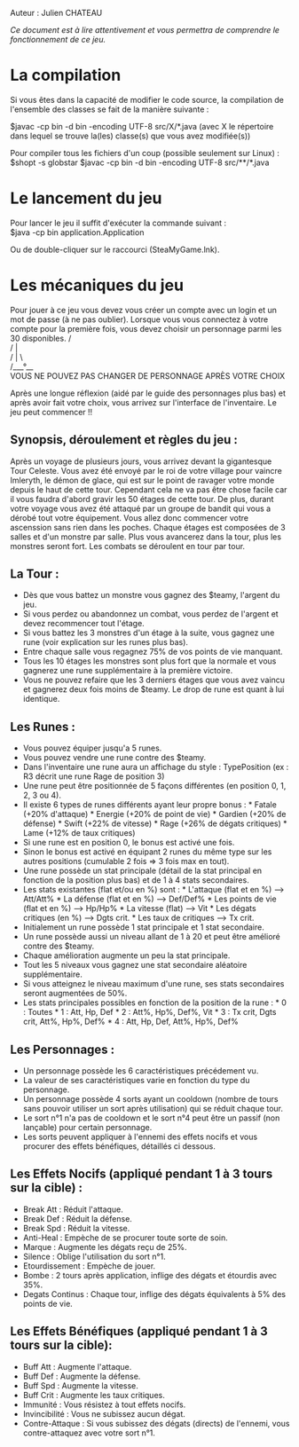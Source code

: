 Auteur : Julien CHATEAU

_Ce document est à lire attentivement et vous permettra de comprendre le fonctionnement de ce jeu._


# La compilation

Si vous êtes dans la capacité de modifier le code source, la compilation de l'ensemble des classes se fait de la manière suivante :

$javac -cp bin -d bin -encoding UTF-8 src/X/\*.java (avec X le répertoire dans lequel se trouve la(les) classe(s) que vous avez modifiée(s))

Pour compiler tous les fichiers d'un coup (possible seulement sur Linux) :  
$shopt -s globstar
$javac -cp bin -d bin -encoding UTF-8 src/\*\*/\*.java




# Le lancement du jeu

Pour lancer le jeu il suffit d'exécuter la commande suivant :  
$java -cp bin application.Application  

Ou de double-cliquer sur le raccourci (SteaMyGame.lnk).


# Les mécaniques du jeu

Pour jouer à ce jeu vous devez vous créer un compte avec un login et un mot de passe (à ne pas oublier).
Lorsque vous vous connectez à votre compte pour la première fois, vous devez choisir un personnage parmi les 30 disponibles.
                           /\
                          / |\
                         /  | \     
                        /\___°\_\_\
VOUS NE POUVEZ PAS CHANGER DE PERSONNAGE APRÈS VOTRE CHOIX

Après une longue réflexion (aidé par le guide des personnages plus bas) et après avoir fait votre choix, vous arrivez sur l'interface de l'inventaire.
Le jeu peut commencer !!


## Synopsis, déroulement et règles du jeu :

  Après un voyage de plusieurs jours, vous arrivez devant la gigantesque Tour Celeste. Vous avez été envoyé par le roi de votre village pour vaincre Imleryth,
le démon de glace, qui est sur le point de ravager votre monde depuis le haut de cette tour. Cependant cela ne va pas être chose facile car il vous
faudra d'abord gravir les 50 étages de cette tour. De plus, durant votre voyage vous avez été attaqué par un groupe de bandit qui vous a dérobé tout votre
équipement. Vous allez donc commencer votre ascenssion sans rien dans les poches. Chaque étages est composées de 3 salles et d'un monstre par salle.
Plus vous avancerez dans la tour, plus les monstres seront fort. Les combats se déroulent en tour par tour.


## La Tour :
* Dès que vous battez un monstre vous gagnez des $teamy, l'argent du jeu.
* Si vous perdez ou abandonnez un combat, vous perdez de l'argent et devez recommencer tout l'étage.
* Si vous battez les 3 monstres d'un étage à la suite, vous gagnez une rune (voir explication sur les runes plus bas).
* Entre chaque salle vous regagnez 75% de vos points de vie manquant.
* Tous les 10 étages les monstres sont plus fort que la normale et vous gagnerez une rune supplémentaire à la première victoire.
* Vous ne pouvez refaire que les 3 derniers étages que vous avez vaincu et gagnerez deux fois moins de $teamy. Le drop de rune est quant à lui identique.


## Les Runes :
* Vous pouvez équiper jusqu'a 5 runes.
* Vous pouvez vendre une rune contre des $teamy.
* Dans l'inventaire une rune aura un affichage du style : TypePosition (ex : R3 décrit une rune Rage de position 3)
* Une rune peut être positionnée de 5 façons différentes (en position 0, 1, 2, 3 ou 4).
* Il existe 6 types de runes différents ayant leur propre bonus :
      * Fatale (+20% d'attaque)
      * Energie (+20% de point de vie)
      * Gardien (+20% de défense)
      * Swift (+22% de vitesse)
      * Rage (+26% de dégats critiques)
      * Lame (+12% de taux critiques)
* Si une rune est en position 0, le bonus est activé une fois.
* Sinon le bonus est activé en équipant 2 runes du même type sur les autres positions (cumulable 2 fois => 3 fois max en tout).
* Une rune possède un stat principale (détail de la stat principal en fonction de la position plus bas) et de 1 à 4 stats secondaires.
* Les stats existantes (flat et/ou en %) sont :
      * L'attaque (flat et en %) --> Att/Att%
      * La défense (flat et en %) --> Def/Def%
      * Les points de vie (flat et en %) --> Hp/Hp%
      * La vitesse (flat) --> Vit
      * Les dégats critiques (en %) --> Dgts crit.
      * Les taux de critiques --> Tx crit.
* Initialement un rune possède 1 stat principale et 1 stat secondaire.
* Un rune possède aussi un niveau allant de 1 à 20 et peut être amélioré contre des $teamy.
* Chaque amélioration augmente un peu la stat principale.
* Tout les 5 niveaux vous gagnez une stat secondaire aléatoire supplémentaire.
* Si vous atteignez le niveau maximum d'une rune, ses stats secondaires seront augmentées de 50%.
* Les stats principales possibles en fonction de la position de la rune :
      * 0 : Toutes
      * 1 : Att, Hp, Def
      * 2 : Att%, Hp%, Def%, Vit
      * 3 : Tx crit, Dgts crit, Att%, Hp%, Def%
      * 4 : Att, Hp, Def, Att%, Hp%, Def%


## Les Personnages :
* Un personnage possède les 6 caractéristiques précédement vu.
* La valeur de ses caractéristiques varie en fonction du type du personnage.
* Un personnage possède 4 sorts ayant un cooldown (nombre de tours sans pouvoir utiliser un sort après utilisation) qui se réduit chaque tour.
* Le sort n°1 n'a pas de cooldown et le sort n°4 peut être un passif (non lançable) pour certain personnage.
* Les sorts peuvent appliquer à l'ennemi des effets nocifs et vous procurer des effets bénéfiques, détaillés ci dessous.


## Les Effets Nocifs (appliqué pendant 1 à 3 tours sur la cible) :
* Break Att : Réduit l'attaque.
* Break Def : Réduit la défense.
* Break Spd : Réduit la vitesse.
* Anti-Heal : Empèche de se procurer toute sorte de soin.
* Marque : Augmente les dégats reçu de 25%.
* Silence : Oblige l'utilisation du sort n°1.
* Etourdissement : Empèche de jouer.
* Bombe : 2 tours après application, inflige des dégats et étourdis avec 35%.
* Degats Continus : Chaque tour, inflige des dégats équivalents à 5% des points de vie.

## Les Effets Bénéfiques (appliqué pendant 1 à 3 tours sur la cible):
* Buff Att : Augmente l'attaque.
* Buff Def : Augmente la défense.
* Buff Spd : Augmente la vitesse.
* Buff Crit : Augmente les taux critiques.
* Immunité : Vous résistez à tout effets nocifs.
* Invincibilité : Vous ne subissez aucun dégat.
* Contre-Attaque : Si vous subissez des dégats (directs) de l'ennemi, vous contre-attaquez avec votre sort n°1.
